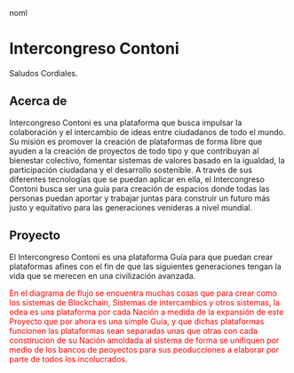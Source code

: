  noml
<h1>Intercongreso Contoni</h1>
    </header>
      Saludos Cordiales.
        <h2>Acerca de</h2>
        <p>Intercongreso Contoni es una plataforma que busca impulsar la colaboración y el intercambio de ideas entre ciudadanos de todo el mundo. Su misión es promover la creación de plataformas de forma libre que ayuden a la creación de proyectos de todo tipo y que contribuyan al bienestar colectivo, fomentar sistemas de valores basado en la igualdad, la participación ciudadana y el desarrollo sostenible. A través de sus diferentes tecnologías que se puedan aplicar en ella,  el Intercongreso Contoni busca ser una guía para creación de espacios donde todas las personas puedan aportar y trabajar juntas para construir un futuro más justo y equitativo para las generaciones venideras a nivel mundial.</p>
        <h2>Proyecto</h2>
        <p>El Intercongreso Contoni es una plataforma Guía para que puedan crear plataformas afines con el fin de que las siguientes generaciones tengan la vida que se merecen en una civilización avanzada.
</p>
      <p style="color: red;"><b></b>
 En el diagrama de flujo se encuentra muchas cosas que para crear como los sistemas de Blockchain, Sistemas de intercambios y otros sistemas, la odea es una plataforma por cada Nación a medida de la expansión de este Proyecto que por ahora es una simple Guia, y que dichas plataformas funcionen las plataformas sean separadas unas que otras con cada constirucion de su Nación amoldada al sistema de forma se unifiquen por medio de los bancos de peoyectos para sus peoducciones a elaborar por parte de todos los incolucrados.</b></p>
 
    
